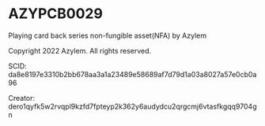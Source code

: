 # AZYPCB0029
Playing card back series non-fungible asset(NFA) by Azylem

Copyright 2022 Azylem. All rights reserved.

SCID: da8e8197e3310b2bb678aa3a1a23489e58689af7d79d1a03a8027a57e0cb0a96

Creator: dero1qyfk5w2rvqpl9kzfd7fpteyp2k362y6audydcu2qrgcmj6vtasfkgqq9704gn
